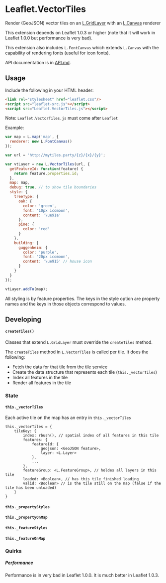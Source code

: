 # Leaflet.VectorTiles

Render (GeoJSON) vector tiles on an [L.GridLayer][1] with an [L.Canvas][2] renderer

This extension depends on Leaflet 1.0.3 or higher (note that it will work in Leaflet 1.0.0 but performance is very bad).

This extension also includes `L.FontCanvas` which extends `L.Canvas` with the capability of rendering fonts (useful for icon fonts).

API documentation is in [API.md](API.md).

## Usage

Include the following in your HTML header:

```html
<link rel="stylesheet" href="leaflet.css"/>
<script src="leaflet-src.js"></script>
<script src="Leaflet.VectorTiles.js"></script>
```

Note: `Leaflet.VectorTiles.js` must come after `Leaflet`

Example:

```js
var map = L.map('map', {
  renderer: new L.FontCanvas()
});

var url = 'http://mytiles.party/{z}/{x}/{y}';

var vtLayer = new L.VectorTiles(url, {
  getFeatureId: function(feature) {
    return feature.properties.id;
  },
  map: map,
  debug: true, // to show tile boundaries
  style: {
    treeType: {
      oak: {
        color: 'green',
        font: '10px icomoon',
        content: '\ue91a'
      },
      pine: {
        color: 'red'
      }
    },
    building: {
      guggenheim: {
        color: 'purple',
        font: '20px icomoon',
        content: '\ue915' // house icon
      }
    }
  }
});

vtLayer.addTo(map);
```

All styling is by feature properties. The keys in the style option are property names
and the keys in those objects correspond to values.

## Developing

#### `createTiles()`

Classes that extend `L.GridLayer` must override the `createTiles` method.

The `createTiles` method in `L.VectorTiles` is called per tile. It does the following:
- Fetch the data for that tile from the tile service
- Create the data structure that represents each tile (`this._vectorTiles`)
- Index all features in the tile
- Render all features in the tile

### State

#### `this._vectorTiles`

Each active tile on the map has an entry in `this._vectorTiles`

```
this._vectorTiles = {
	tileKey: {
    	index: rbush(), // spatial index of all features in this tile
        features: {
        	featureId: {
            	geojson: <GeoJSON feature>,
                layer: <L.Layer>
            },
            ...
        },
        featureGroup: <L.FeatureGroup>, // holdes all layers in this tile
        loaded: <Boolean>, // has this tile finished loading
        valid: <Boolean> // is the tile still on the map (false if the tile has been unloaded)
    }
}
```

#### `this._propertyStyles`

#### `this._propertyOnMap`

#### `this._featureStyles`

#### `this._featureOnMap`

### Quirks

##### Performance

Performance is in very bad in Leaflet 1.0.0. It is much better in Leaflet 1.0.3.

[1]: http://leafletjs.com/reference-1.0.3.html#gridlayer
[2]: http://leafletjs.com/reference-1.0.3.html#canvas

